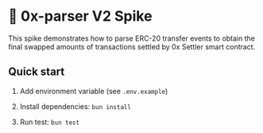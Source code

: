 # 🧾 0x-parser V2 Spike

This spike demonstrates how to parse ERC-20 transfer events to obtain the final swapped amounts of transactions settled by 0x Settler smart contract.

## Quick start

1. Add environment variable (see `.env.example`)

2. Install dependencies: `bun install`

3. Run test: `bun test`
